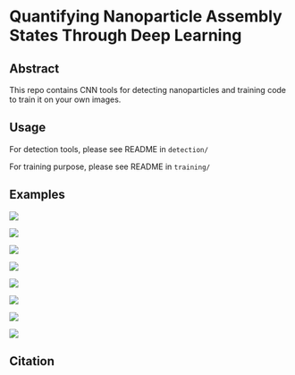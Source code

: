 # Quantifying Nanoparticle Assembly States Through Deep Learning

## Abstract

This repo contains CNN tools for detecting nanoparticles and training code to train it on your own images. 

## Usage

For detection tools, please see README in `detection/`

For training purpose, please see README in `training/`

## Examples

![](./results/pred3.png)

![](./results/pred2.png)

![](./results/pred1.png)

![](./results/pred0.png)

![](./results/pred4.png)

![](./results/pred5.png)

![](./results/pred6.png)

![](./results/pred7.png)

## Citation 

